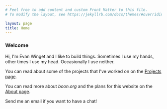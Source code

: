 ```yaml
---
# Feel free to add content and custom Front Matter to this file.
# To modify the layout, see https://jekyllrb.com/docs/themes/#overriding-theme-defaults

layout: page
title: Home
---
```


### Welcome

Hi, I'm Evan Winget and I like to build things. Sometimes I use my hands, other times I use my head. Occasionally I use neither.

You can read about some of the projects that I've worked on on the [Projects page](https://www.boon.org/projects/).

You can read more about _boon.org_ and the plans for this website on the [About page](https://www.boon.org/about/).

Send me an email if you want to have a chat!